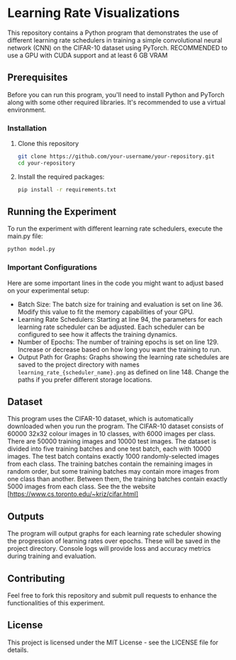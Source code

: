 # Learning Rate Visualizations
This repository contains a Python program that demonstrates the use of different learning rate schedulers in training a simple convolutional neural network (CNN) on the CIFAR-10 dataset using PyTorch.
RECOMMENDED to use a GPU with CUDA support and at least 6 GB VRAM

## Prerequisites
Before you can run this program, you'll need to install Python and PyTorch along with some other required libraries. It's recommended to use a virtual environment.

### Installation
1. Clone this repository
   ```bash
   git clone https://github.com/your-username/your-repository.git
   cd your-repository
   ```
2. Install the required packages:
   ```bash
   pip install -r requirements.txt
   ```
   
## Running the Experiment
To run the experiment with different learning rate schedulers, execute the main.py file:
```bash
python model.py
```
### Important Configurations
Here are some important lines in the code you might want to adjust based on your experimental setup:
- Batch Size: The batch size for training and evaluation is set on line 36. Modify this value to fit the memory capabilities of your GPU.
- Learning Rate Schedulers: Starting at line 94, the parameters for each learning rate scheduler can be adjusted. Each scheduler can be configured to see how it affects the training dynamics.
- Number of Epochs: The number of training epochs is set on line 129. Increase or decrease based on how long you want the training to run.
- Output Path for Graphs: Graphs showing the learning rate schedules are saved to the project directory with names `learning_rate_{scheduler_name}.png` as defined on line 148. Change the paths if you prefer different storage locations.

## Dataset
This program uses the CIFAR-10 dataset, which is automatically downloaded when you run the program.
The CIFAR-10 dataset consists of 60000 32x32 colour images in 10 classes, with 6000 images per class. There are 50000 training images and 10000 test images.
The dataset is divided into five training batches and one test batch, each with 10000 images. The test batch contains exactly 1000 randomly-selected images from each class. The training batches contain the remaining images in random order, but some training batches may contain more images from one class than another. Between them, the training batches contain exactly 5000 images from each class.
See the the website [https://www.cs.toronto.edu/~kriz/cifar.html]

## Outputs
The program will output graphs for each learning rate scheduler showing the progression of learning rates over epochs. These will be saved in the project directory. Console logs will provide loss and accuracy metrics during training and evaluation.

## Contributing
Feel free to fork this repository and submit pull requests to enhance the functionalities of this experiment.

## License
This project is licensed under the MIT License - see the LICENSE file for details.
